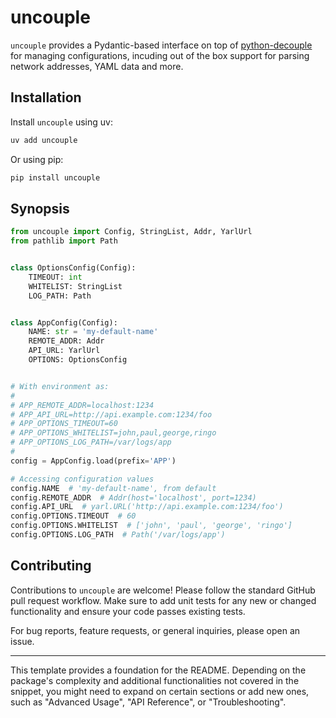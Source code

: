 # uncouple

`uncouple` provides a Pydantic-based interface on top of [python-decouple](https://pypi.org/project/python-decouple/) for managing configurations, incuding out of the box support for parsing network addresses, YAML data and more.


## Installation

Install `uncouple` using uv:

```bash
uv add uncouple
```

Or using pip:

```bash
pip install uncouple
```

## Synopsis

```python
from uncouple import Config, StringList, Addr, YarlUrl
from pathlib import Path


class OptionsConfig(Config):
    TIMEOUT: int
    WHITELIST: StringList
    LOG_PATH: Path


class AppConfig(Config):
    NAME: str = 'my-default-name'
    REMOTE_ADDR: Addr
    API_URL: YarlUrl
    OPTIONS: OptionsConfig


# With environment as:
#
# APP_REMOTE_ADDR=localhost:1234
# APP_API_URL=http://api.example.com:1234/foo
# APP_OPTIONS_TIMEOUT=60
# APP_OPTIONS_WHITELIST=john,paul,george,ringo
# APP_OPTIONS_LOG_PATH=/var/logs/app
#
config = AppConfig.load(prefix='APP')

# Accessing configuration values
config.NAME  # 'my-default-name', from default
config.REMOTE_ADDR  # Addr(host='localhost', port=1234)
config.API_URL  # yarl.URL('http://api.example.com:1234/foo')
config.OPTIONS.TIMEOUT  # 60
config.OPTIONS.WHITELIST  # ['john', 'paul', 'george', 'ringo']
config.OPTIONS.LOG_PATH  # Path('/var/logs/app')
```

## Contributing

Contributions to `uncouple` are welcome! Please follow the standard GitHub pull request workflow. Make sure to add unit tests for any new or changed functionality and ensure your code passes existing tests.

For bug reports, feature requests, or general inquiries, please open an issue.

---

This template provides a foundation for the README. Depending on the package's complexity and additional functionalities not covered in the snippet, you might need to expand on certain sections or add new ones, such as "Advanced Usage", "API Reference", or "Troubleshooting".